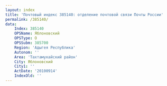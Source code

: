 ```yaml
---
layout: index
title: 'Почтовый индекс 385140: отделение почтовой связи Почты России'
permalink: /385140/
data:
    Index: 385140
    OPSName: Яблоновский
    OPSType: О
    OPSSubm: 385700
    Region: 'Адыгея Республика'
    Autonom: ''
    Area: 'Тахтамукайский район'
    City: Яблоновский
    City1: ''
    ActDate: '20100914'
    IndexOld: ''
---
```

